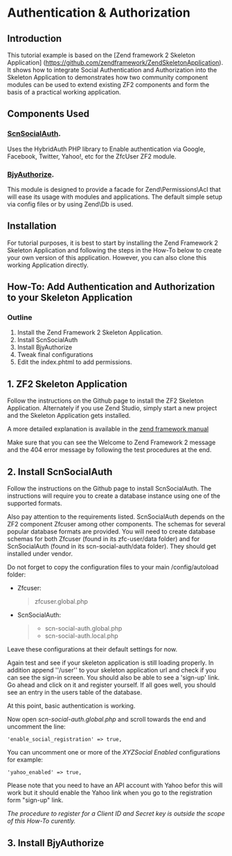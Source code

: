 Authentication & Authorization
==============================

Introduction
------------
This tutorial example is based on the [Zend framework 2 Skeleton Application] (https://github.com/zendframework/ZendSkeletonApplication). It shows how to integrate Social Authentication and Authorization into the Skeleton Application to demonstrates how two community component modules can be used to extend existing ZF2 components and form the basis of a practical working application.

Components Used
---------------
### [ScnSocialAuth](https://github.com/SocalNick/ScnSocialAuth).

Uses the HybridAuth PHP library to Enable authentication via Google, Facebook, Twitter, Yahoo!, etc for the ZfcUser ZF2 module.

### [BjyAuthorize](https://github.com/bjyoungblood/BjyAuthorize).

This module is designed to provide a facade for Zend\Permissions\Acl that will ease its usage with modules and applications. The default simple setup via config files or by using Zend\Db is used.

Installation
------------
For tutorial purposes, it is best to start by installing the Zend Framework 2 Skeleton Application and following the steps in the How-To below to create your own version of this application. However, you can also clone this working Application directly.


How-To: Add Authentication and Authorization to your Skeleton Application
-------------------------------------------------------------------------

### Outline
1. Install the Zend Framework 2 Skeleton Application.
2. Install ScnSocialAuth
3. Install BjyAuthorize
4. Tweak final configurations
5. Edit the index.phtml to add permissions.

## 1. ZF2 Skeleton Application
Follow the instructions on the Github page to install the ZF2 Skeleton Application. Alternately if you use Zend Studio, simply start a new project and the Skeleton Application gets installed. 

A more detailed explanation is available in the [zend framework manual](http://framework.zend.com/manual/current/en/user-guide/skeleton-application.html)

Make sure that you can see the Welcome to Zend Framework 2 message and the 404 error message by following the test procedures at the end.

## 2. Install ScnSocialAuth
Follow the instructions on the Github page to install ScnSocialAuth. The instructions will require you to create a database instance using one of the supported formats. 

Also pay attention to the requirements listed. ScnSocialAuth depends on the ZF2 component Zfcuser among other components. The schemas for several popular database formats are provided. You will need to create database schemas for both Zfcuser (found in its zfc-user/data folder) and for ScnSocialAuth (found in its scn-social-auth/data folder). They should get installed under vendor.

Do not forget to copy the configuration files to your main /config/autoload folder:
* Zfcuser:         
    > zfcuser.global.php
* ScnSocialAuth:   
    > * scn-social-auth.global.php
    > * scn-social-auth.local.php
    
Leave these configurations at their default settings for now.

Again test and see if your skeleton application is still loading properly. In addition append ''/user'' to your skeleton application url and check if you can see the sign-in screen. You should also be able to see a 'sign-up' link. Go ahead and click on it and register yourself. If all goes well, you should see an entry in the users table of the database.

At this point, basic authentication is working.

Now open *scn-social-auth.global.php* and scroll towards the end and uncomment the line:

<pre><code>'enable_social_registration' => true,</code></pre>

You can uncomment one or more of the *XYZSocial Enabled* configurations for example:

<pre><code>'yahoo_enabled' => true,</code></pre>


Please note that you need to have an API account with Yahoo befor this will work but it should enable the Yahoo link when you go to the registration form "sign-up" link.

*The procedure to register for a Client ID and Secret key is outside the scope of this How-To curently.*

## 3. Install BjyAuthorize